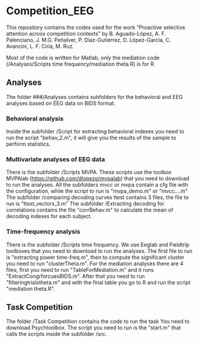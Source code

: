 # Competition_EEG
This repository contains the codes used for the work "Proactive selective attention across competition contexts" by B. Aguado-López, A. F. Palenciano, J. M.G. Peñalver, P. Díaz-Gutiérrez, D. López-García, C. Avancini, L. F. Ciria, M. Ruz. 

Most of the code is written for Matlab, only the mediation code (/Analyses/Scripts time frequency/mediation theta.R) is for R.

 ## Analyses 
 The folder ###/Analyses contains subfolders for the behavioral and EEG analyses based on EEG data on BIDS format.
  ### Behavioral analysis
  Inside the subfolder /Script for extracting behavioral indexes you need to run the script "behav_2.m", it will give you the results of the sample to perform statistics.
  ### Multivariate analyses of EEG data
There is the subfolder /Scripts MVPA. These scripts use the toolbox MVPAlab (https://github.com/dlopezg/mvpalab) that you need to download to run the analyses. All the subfolders mvcc or mvpa contain a cfg file with the configuration, while the script to run is "mvpa_demo.m" or "mvcc....m"
The subfolder /comparing decoding curves ttest contains 3 files, the file to run is "ttest_vectors_3.m"
The subfolder /Extracting decoding for correlations contains the file "corrBehav.m" to calculate the mean of decoding indexes for each subject.
   ### Time-frequency analysis
There is the subfolder /Scripts time frequency. We use Eeglab and Fieldtrip toolboxes that you need to download to run the analyses. The first file to run is "extracting power time-freq.m", then to compute the significant cluster you need to run "clusterTheta.m". For the mediation analyses there are 4 files; first you need to run "TableForMediation.m" and it runs "ExtractCongrforcuesBIDS.m". After that you need to run "filteringtrialstheta.m" and with the final table you go to R and run the script "mediation theta.R".


  ## Task Competition
 The folder /Task Competition contains the code to run the task
 You need to download Psychtoolbox. The script you need to run is the "start.m" that calls the scripts inside the subfolder /src.
